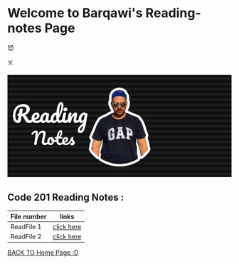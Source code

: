 #  Welcome to Barqawi's Reading-notes Page

:smiling_imp:
 
:skull_and_crossbones:

![Barqawi's pp](asas1.jpeg)

## Code 201 Reading Notes :
| File number      | links                                                          |
|----------------- | -------------------------------------------------------------- |   
|  ReadFile 1      |[click here ](https://barqawiii.github.io/reading-notes/201/class-01)  |  
|  ReadFile 2      |[click here ](https://barqawiii.github.io/reading-notes/class-02)  |  




[BACK TO Home Page :D ](https://barqawiii.github.io/reading-notes/)

